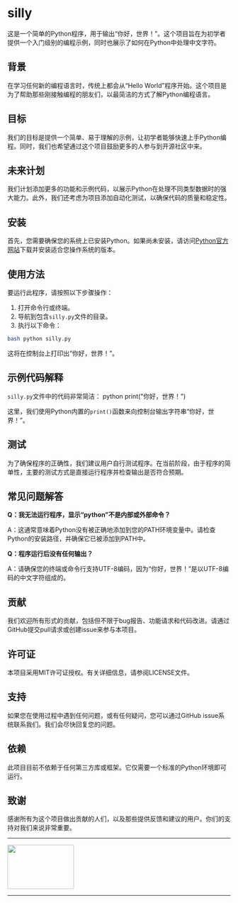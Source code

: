 silly
=====

这是一个简单的Python程序，用于输出“你好，世界！”。这个项目旨在为初学者提供一个入门级别的编程示例，同时也展示了如何在Python中处理中文字符。

背景
---

在学习任何新的编程语言时，传统上都会从“Hello World”程序开始。这个项目是为了帮助那些刚接触编程的朋友们，以最简洁的方式了解Python编程语言。

目标
---
我们的目标是提供一个简单、易于理解的示例，让初学者能够快速上手Python编程。同时，我们也希望通过这个项目鼓励更多的人参与到开源社区中来。

未来计划
------

我们计划添加更多的功能和示例代码，以展示Python在处理不同类型数据时的强大能力。此外，我们还考虑为项目添加自动化测试，以确保代码的质量和稳定性。

安装
---

首先，您需要确保您的系统上已安装Python。如果尚未安装，请访问[Python官方网站](https://www.python.org/downloads/)下载并安装适合您操作系统的版本。

使用方法
------

要运行此程序，请按照以下步骤操作：

1. 打开命令行或终端。
2. 导航到包含`silly.py`文件的目录。
3. 执行以下命令：

```bash 
bash python silly.py
```

这将在控制台上打印出“你好，世界！”。

示例代码解释
---------

`silly.py`文件中的代码非常简洁：
python print("你好，世界！")

这里，我们使用Python内置的`print()`函数来向控制台输出字符串“你好，世界！”。

测试
---

为了确保程序的正确性，我们建议用户自行测试程序。在当前阶段，由于程序的简单性，主要的测试方式是直接运行程序并检查输出是否符合预期。

常见问题解答
---------

**Q：我无法运行程序，显示“python”不是内部或外部命令？**

A：这通常意味着Python没有被正确地添加到您的PATH环境变量中。请检查Python的安装路径，并确保它已被添加到PATH中。

**Q：程序运行后没有任何输出？**

A：请确保您的终端或命令行支持UTF-8编码，因为“你好，世界！”是以UTF-8编码的中文字符组成的。

贡献
---

我们欢迎所有形式的贡献，包括但不限于bug报告、功能请求和代码改进。请通过GitHub提交pull请求或创建issue来参与本项目。

许可证
----

本项目采用MIT许可证授权。有关详细信息，请参阅LICENSE文件。

支持
---

如果您在使用过程中遇到任何问题，或有任何疑问，您可以通过GitHub issue系统联系我们。我们会尽快回复您的问题。

依赖
---

此项目目前不依赖于任何第三方库或框架。它仅需要一个标准的Python环境即可运行。

致谢
---

感谢所有为这个项目做出贡献的人们，以及那些提供反馈和建议的用户。你们的支持对我们来说非常重要。

----------------------------------------------------------------------------------------------------------------------------

<img src="https://github.com/noinline/silly/assets/139589029/292e6507-1716-4e43-b8e4-f642a410e117" width="150" height="100">

----------------------------------------------------------------------------------------------------------------------------
